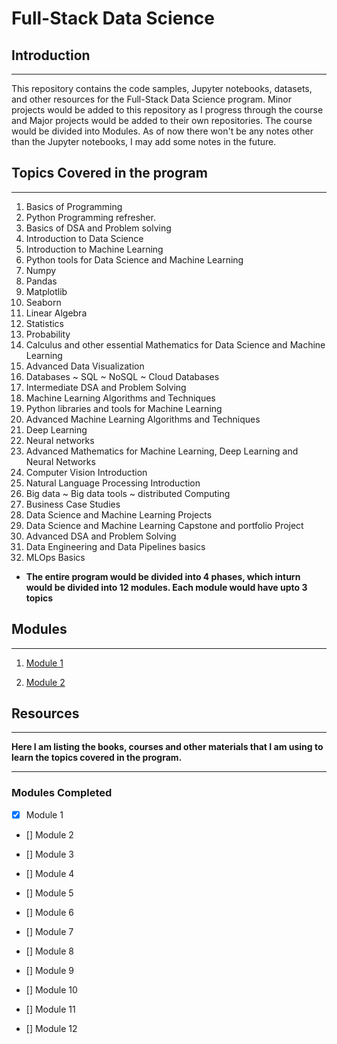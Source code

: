 # Full-Stack Data Science

## Introduction

---

This repository contains the code samples, Jupyter notebooks, datasets, and other resources for the Full-Stack Data Science program. Minor projects would be added to this repository as I progress through the course and Major projects would be added to their own repositories. The course would be divided into Modules. As of now there won't be any notes other than the Jupyter notebooks, I may add some notes in the future.

## Topics Covered in the program

---

1. Basics of Programming
2. Python Programming refresher.
3. Basics of DSA and Problem solving
4. Introduction to Data Science
5. Introduction to Machine Learning
6. Python tools for Data Science and Machine Learning
7. Numpy
8. Pandas
9. Matplotlib
10. Seaborn
11. Linear Algebra
12. Statistics
13. Probability
14. Calculus and other essential Mathematics for Data Science and Machine Learning
15. Advanced Data Visualization
16. Databases ~ SQL ~ NoSQL ~ Cloud Databases
17. Intermediate DSA and Problem Solving
18. Machine Learning Algorithms and Techniques
19. Python libraries and tools for Machine Learning
20. Advanced Machine Learning Algorithms and Techniques
21. Deep Learning
22. Neural networks
23. Advanced Mathematics for Machine Learning, Deep Learning and Neural Networks
24. Computer Vision Introduction
25. Natural Language Processing Introduction
26. Big data ~ Big data tools ~ distributed Computing
27. Business Case Studies
28. Data Science and Machine Learning Projects
29. Data Science and Machine Learning Capstone and portfolio Project
30. Advanced DSA and Problem Solving
31. Data Engineering and Data Pipelines basics
32. MLOps Basics

- **The entire program would be divided into 4 phases, which inturn would be divided into 12 modules. Each module would have upto 3 topics**
  
## Modules

---

 1. [Module 1](https://github.com/kannanjayachandran/Data_Science---Machine_Learning/tree/main/Module1)

 2. [Module 2](https://github.com/kannanjayachandran/Data_Science---Machine_Learning/tree/main/Module2)

## Resources

---

**Here I am listing the books, courses and other materials that I am using to learn the topics covered in the program.**

---

### Modules Completed

- [x] Module 1

- [] Module 2

- [] Module 3

- [] Module 4

- [] Module 5

- [] Module 6

- [] Module 7

- [] Module 8

- [] Module 9

- [] Module 10

- [] Module 11

- [] Module 12
